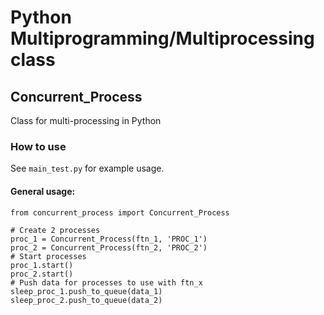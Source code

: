 # Python Multiprogramming/Multiprocessing class

## Concurrent_Process

Class for multi-processing in Python

### How to use

See ```main_test.py``` for example usage.

#### General usage:

```
from concurrent_process import Concurrent_Process

# Create 2 processes
proc_1 = Concurrent_Process(ftn_1, 'PROC_1')
proc_2 = Concurrent_Process(ftn_2, 'PROC_2')
# Start processes
proc_1.start()
proc_2.start()
# Push data for processes to use with ftn_x
sleep_proc_1.push_to_queue(data_1)
sleep_proc_2.push_to_queue(data_2)
```
